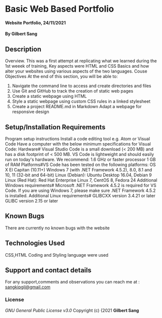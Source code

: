 #  Basic Web Based Portfolio
#### Website Portfolio, 24/11/2021
#### By **Gilbert Sang**
## Description
Overview.
This was a first attempt at replicating what we learned during the 1st weeek of training, Key aspects were
HTML and CSS Basics and how alter your websites using various aspects of the two languages.
Couse Objectives
At the end of this section, you will be able to:
1. Navigate the command line to access and create directories and files
2. Use Git and GitHub to track the creation of static web pages
3. Create a static webpage using HTML
4. Style a static webpage using custom CSS rules in a linked stylesheet
5. Create a project README.md in Markdown
Adapt a webpage for responsive design
## Setup/Installation Requirements
Program setup instructions
Install a code editing tool e.g. Atom or Visual Code
Have a computer with the below minimum specifications for Visual Code:
Hardware# Visual Studio Code is a small download (< 200 MB) and has a disk footprint of < 500 MB. VS Code is lightweight and should easily run on today's hardware.
We recommend:
1.6 GHz or faster processor
1 GB of RAM
Platforms#VS Code has been tested on the following platforms:
OS X El Capitan (10.11+)
Windows 7 (with .NET Framework 4.5.2), 8.0, 8.1 and 10, 11 (32-bit and 64-bit)
Linux (Debian): Ubuntu Desktop 16.04, Debian 9
Linux (Red Hat): Red Hat Enterprise Linux 7, CentOS 8, Fedora 24
Additional Windows requirements#
Microsoft .NET Framework 4.5.2 is required for VS Code. If you are using Windows 7, please make sure .NET Framework 4.5.2 is installed.
Additional Linux requirements#
GLIBCXX version 3.4.21 or later
GLIBC version 2.15 or later
## Known Bugs
There are currently no known bugs with the website
## Technologies Used
CSS,HTML Coding and Styling language were used
## Support and contact details
For any support,comments and observations you can reach me at : sangkipgil@gmail.com
### License
*GNU General Public License v3.0*
Copyright (c) {2021 **Gilbert Sang**
